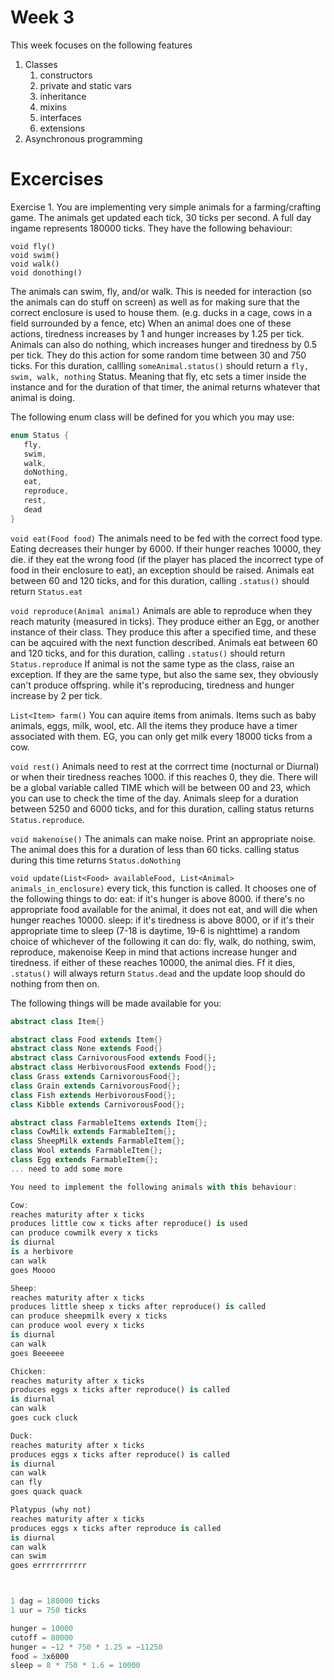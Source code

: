 
# Week 3
This week focuses on the following features
1. Classes
   1. constructors
   2. private and static vars
   3. inheritance
   4. mixins
   5. interfaces
   6. extensions
2. Asynchronous programming


# Excercises
Exercise 1.
You are implementing very simple animals for a farming/crafting game.
The animals get updated each tick, 30 ticks per second.
A full day ingame represents 180000 ticks.
They have the following behaviour:

```
void fly()
void swim()
void walk()
void donothing()
```
The animals can swim, fly, and/or walk. This is needed for interaction (so the animals can do stuff on screen) as well as for making sure that the correct enclosure is used to house them. (e.g. ducks in a cage, cows in a field surrounded by a fence, etc) When an animal does one of these actions, tiredness increases by 1 and hunger increases by 1.25 per tick. Animals can also do nothing, which increases hunger and tiredness by 0.5 per tick.
They do this action for some random time between 30 and 750 ticks. For this duration, callling `someAnimal.status()` should return a `fly, swim, walk, nothing`  Status.
Meaning that fly, etc sets a timer inside the instance and for the duration of that timer, the animal returns whatever that animal is doing.

The following enum class will be defined for you which you may use:
```dart
enum Status {
   fly,
   swim,
   walk,
   doNothing,
   eat,
   reproduce,
   rest,
   dead
}
```

`void eat(Food food)`
The animals need to be fed with the correct food type. Eating decreases their hunger by 6000. If their hunger reaches 10000, they die.
if they eat the wrong food (if the player has placed the incorrect type of food in their enclosure to eat), an exception should be raised.
Animals eat between 60 and 120 ticks, and for this duration, calling `.status()` should return `Status.eat`

`void reproduce(Animal animal)`
Animals are able to reproduce when they reach maturity (measured in ticks). They produce either an Egg, or another instance of their class. They produce this after a specified time, and these can be aqcuired with the next function described.
Animals eat between 60 and 120 ticks, and for this duration, calling `.status()` should return `Status.reproduce`
If animal is not the same type as the class, raise an exception. If they are the same type, but also the same sex, they obviously can't produce offspring.
while it's reproducing, tiredness and hunger increase by 2 per tick.


`List<Item> farm()`
You can aquire items from animals. Items such as baby animals, eggs, milk, wool, etc.
All the items they produce have a timer associated with them. EG, you can only get milk every 18000 ticks from a cow.

`void rest()`
Animals need to rest at the corrrect time (nocturnal or Diurnal) or when their tiredness reaches 1000. if this reaches 0, they die. There will be a global variable called TIME which will be between 00 and 23, which you can use to check the time of the day.
Animals sleep for a duration between 5250 and 6000 ticks, and for this duration, calling status returns `Status.reproduce`.

`void makenoise()`
The animals can make noise. Print an appropriate noise. The animal does this for a duration of less than 60 ticks. calling status during this time returns `Status.doNothing`



`void update(List<Food> availableFood, List<Animal> animals_in_enclosure)`
every tick, this function is called. It chooses one of the following things to do:
eat: if it's hunger is above 8000. if there's no appropriate food available for the animal, it does not eat, and will die when hunger reaches 10000.
sleep: if it's tiredness is above 8000, or if it's their appropriate time to sleep (7-18 is daytime, 19-6 is nighttime)
a random choice of whichever of the following it can do: fly, walk, do nothing, swim, reproduce, makenoise
Keep in mind that actions increase hunger and tiredness. if either of these reaches 10000, the animal dies. 
Ff it dies, `.status()` will always return `Status.dead` and the update loop should do nothing from then on.


The following things will be made available for you:


```dart
abstract class Item{}

abstract class Food extends Item{}
abstract class None extends Food{}
abstract class CarnivorousFood extends Food{};
abstract class HerbivorousFood extends Food{};
class Grass extends CarnivorousFood{};
class Grain extends CarnivorousFood{};
class Fish extends HerbivorousFood{};
class Kibble extends CarnivorousFood{};

abstract class FarmableItems extends Item{};
class CowMilk extends FarmableItem{};
class SheepMilk extends FarmableItem{};
class Wool extends FarmableItem{};
class Egg extends FarmableItem{};
... need to add some more

You need to implement the following animals with this behaviour:

Cow:
reaches maturity after x ticks
produces little cow x ticks after reproduce() is used
can produce cowmilk every x ticks
is diurnal
is a herbivore
can walk
goes Moooo

Sheep:
reaches maturity after x ticks
produces little sheep x ticks after reproduce() is called
can produce sheepmilk every x ticks
can produce wool every x ticks
is diurnal
can walk
goes Beeeeee

Chicken:
reaches maturity after x ticks
produces eggs x ticks after reproduce() is called
is diurnal
can walk
goes cuck cluck

Duck:
reaches maturity after x ticks
produces eggs x ticks after reproduce() is called
is diurnal
can walk
can fly
goes quack quack

Platypus (why not)
reaches maturity after x ticks
produces eggs x ticks after reproduce is called
is diurnal
can walk
can swim
goes errrrrrrrrrr



1 dag = 180000 ticks
1 uur = 750 ticks

hunger = 10000
cutoff = 80000
hunger = ~12 * 750 * 1.25 = ~11250 
food = 3x6000
sleep = 8 * 750 * 1.6 = 10000